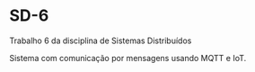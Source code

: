 # SD-6
Trabalho 6 da disciplina de Sistemas Distribuídos

Sistema com comunicação por mensagens usando MQTT e IoT.
